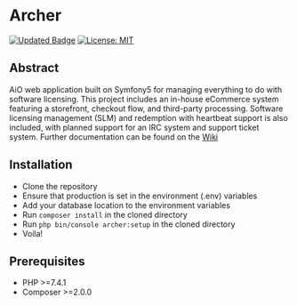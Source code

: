 # Archer
[![Updated Badge](https://img.shields.io/github/last-commit/kaminskia1/archer)](https://github.com/kaminskia1/archer/)
[![License: MIT](https://img.shields.io/badge/License-MIT-yellow.svg)](https://opensource.org/licenses/MIT)

## Abstract
AiO web application built on Symfony5 for managing everything to do with software licensing. This project includes an in-house eCommerce system featuring a storefront, checkout flow, and third-party processing. Software licensing management (SLM) and redemption with heartbeat support is also included, with planned support for an IRC system and support ticket system. Further documentation can be found on the [Wiki](https://github.com/kaminskia1/archer/wiki)

## Installation
  - Clone the repository
  - Ensure that production is set in the environment (.env) variables
  - Add your database location to the environment variables
  - Run `composer install` in the cloned directory
  - Run `php bin/console archer:setup` in the cloned directory
  - Voila!

## Prerequisites
  - PHP >=7.4.1
  - Composer >=2.0.0
